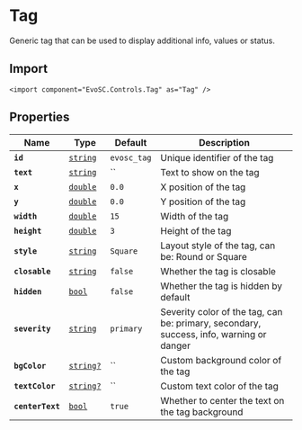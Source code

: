 # Tag
Generic tag that can be used to display additional info, values or status.

## Import
```xml:no-line-numbers
<import component="EvoSC.Controls.Tag" as="Tag" />
```

## Properties
| Name | Type | Default | Description |
|------|------|---------|-------------|
| **`id`** | [`string`](#) | `evosc_tag` | Unique identifier of the tag |
| **`text`** | [`string`](#) | `` | Text to show on the tag |
| **`x`** | [`double`](#) | `0.0` | X position of the tag |
| **`y`** | [`double`](#) | `0.0` | Y position of the tag |
| **`width`** | [`double`](#) | `15` | Width of the tag |
| **`height`** | [`double`](#) | `3` | Height of the tag |
| **`style`** | [`string`](#) | `Square` | Layout style of the tag, can be: Round or Square |
| **`closable`** | [`string`](#) | `false` | Whether the tag is closable |
| **`hidden`** | [`bool`](#) | `false` | Whether the tag is hidden by default |
| **`severity`** | [`string`](#) | `primary` | Severity color of the tag, can be: primary, secondary, success, info, warning or danger |
| **`bgColor`** | [`string?`](#) | `` | Custom background color of the tag |
| **`textColor`** | [`string?`](#) | `` | Custom text color of the tag |
| **`centerText`** | [`bool`](#) | `true` | Whether to center the text on the tag background |
